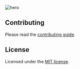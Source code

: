 ![hero](https://pictocode.arshadyaseen.com/og.png)

## Contributing

Please read the [contributing guide](/CONTRIBUTING.md).

## License

Licensed under the [MIT license](https://github.com/arshad-yaseen/pictocode/blob/main/LICENSE.md).
